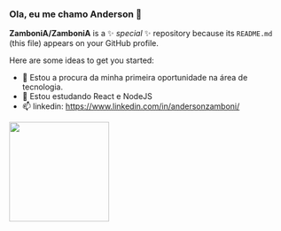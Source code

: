 ### Ola, eu me chamo Anderson 👋


**ZamboniA/ZamboniA** is a ✨ _special_ ✨ repository because its `README.md` (this file) appears on your GitHub profile.

Here are some ideas to get you started:

- 🔭 Estou a procura da minha primeira oportunidade na área de tecnologia.
- 🌱 Estou estudando React e NodeJS
- 📫 linkedin: https://www.linkedin.com/in/andersonzamboni/



<div>
  <img height="180em" src="https://github-readme-stats.vercel.app/api?username=zambonia&count_private=true"/>
</div>
